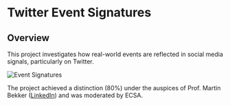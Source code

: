 # Twitter Event Signatures


## Overview
This project investigates how real-world events are reflected in social media signals, particularly on Twitter.

![Event Signatures](Poster_Investigation_Project.png)

The project achieved a distinction (80%) under the auspices of Prof. Martin Bekker ([LinkedIn](https://www.linkedin.com/in/martinbekker/)) and was moderated by ECSA.


